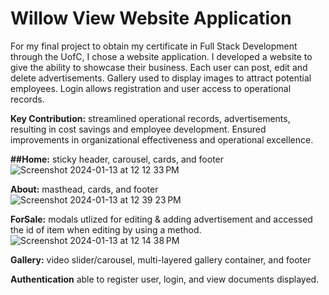 # Willow View Website Application 
For my final project to obtain my certificate in Full Stack Development through the UofC, I chose a website application. 
I developed a website to give the ability to showcase their business. Each user can post, edit and delete advertisements. Gallery used to display images to attract potential employees. Login allows registration and user access to operational records. 

**Key Contribution:** streamlined operational records, advertisements, resulting in cost savings and employee development. Ensured improvements in organizational effectiveness and operational excellence. 

**##Home:** sticky header, carousel, cards, and footer
![Screenshot 2024-01-13 at 12 12 33 PM](https://github.com/laingk288/willow_view/assets/135386431/2fb5c198-4fe4-4f03-a47d-5e74fd828808)

**About:** masthead, cards, and footer
![Screenshot 2024-01-13 at 12 39 23 PM](https://github.com/laingk288/willow_view/assets/135386431/59f5d7a6-751a-4ad8-a821-ab157e29ea8c)

**ForSale:** modals utlized for editing & adding advertisement and accessed the id of item when editing by using a method.
![Screenshot 2024-01-13 at 12 14 38 PM](https://github.com/laingk288/willow_view/assets/135386431/dcf675ac-701e-42e9-9e9b-adecea4e5e65)

**Gallery:** video slider/carousel, multi-layered gallery container, and footer

**Authentication** able to register user, login, and view documents displayed. 
